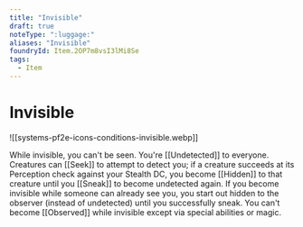 ```yaml
---
title: "Invisible"
draft: true
noteType: ":luggage:"
aliases: "Invisible"
foundryId: Item.2OP7m8vsI3lMi8Se
tags:
  - Item
---
```


# Invisible
![[systems-pf2e-icons-conditions-invisible.webp]]

While invisible, you can't be seen. You're [[Undetected]] to everyone. Creatures can [[Seek]] to attempt to detect you; if a creature succeeds at its Perception check against your Stealth DC, you become [[Hidden]] to that creature until you [[Sneak]] to become undetected again. If you become invisible while someone can already see you, you start out hidden to the observer (instead of undetected) until you successfully sneak. You can't become [[Observed]] while invisible except via special abilities or magic.
